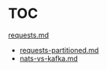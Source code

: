# TOC

[requests.md](requests.md)
  - [requests-partitioned.md](requests-partitioned.md)
  - [nats-vs-kafka.md](nats-vs-kafka.md)
